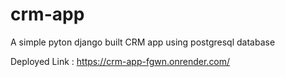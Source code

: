 # crm-app
 A simple pyton django built CRM app using postgresql database

 Deployed Link : https://crm-app-fgwn.onrender.com/
